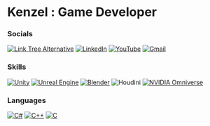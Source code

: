 # Kenzel : Game Developer

### Socials
[![Link Tree Alternative](https://img.shields.io/badge/Link_Tree-purple?style=for-the-badge&logo=linktree&color=a100ff)](https://linktr.ee/KenzelKD)
[![LinkedIn](https://img.shields.io/badge/LinkedIn-074c91?style=for-the-badge&logo=linkedin)]()
[![YouTube](https://img.shields.io/youtube/channel/subscribers/UCxmsySbe12LYAMnIzT9wCJA?style=for-the-badge&logo=youtube&label=YouTube&labelColor=red&color=grey)]()
[![Gmail](https://img.shields.io/badge/Gmail-D14836?style=for-the-badge&logo=gmail&logoColor=white)](https://img.shields.io/badge/Gmail-D14836?style=for-the-badge&logo=gmail&logoColor=white)

### Skills
[![Unity](https://img.shields.io/badge/unity-white.svg?style=for-the-badge&logo=unity&logoColor=black)](https://img.shields.io/badge/unity-%23000000.svg?style=for-the-badge&logo=unity&logoColor=white)
[![Unreal Engine](https://img.shields.io/badge/unreal_engine-%23313131.svg?style=for-the-badge&logo=unrealengine&logoColor=white)](https://img.shields.io/badge/unrealengine-%23313131.svg?style=for-the-badge&logo=unrealengine&logoColor=white)
[![Blender](https://img.shields.io/badge/blender-%23F5792A.svg?style=for-the-badge&logo=blender&logoColor=white)](https://img.shields.io/badge/blender-%23F5792A.svg?style=for-the-badge&logo=blender&logoColor=white)
![Houdini](https://img.shields.io/badge/Houdini-white?style=for-the-badge&logo=houdini)
[![NVIDIA Omniverse](https://img.shields.io/badge/NVIDIA_Omniverse-%2376B900.svg?style=for-the-badge&logo=nVIDIA&logoColor=white)](https://img.shields.io/badge/nVIDIA-%2376B900.svg?style=Social&logo=nVIDIA&logoColor=white)

### Languages
[![C#](https://img.shields.io/badge/c%23-%23239120.svg?style=for-the-badge&logo=csharp&logoColor=white)](https://www.sololearn.com/Certificate/CT-OY0XST1U/jpg)
[![C++](https://img.shields.io/badge/c++-%2300599C.svg?style=for-the-badge&logo=c%2B%2B&logoColor=white)](https://www.sololearn.com/Certificate/CT-5RVYYRAN/jpg)
[![C](https://img.shields.io/badge/c-%2300599C.svg?style=for-the-badge&logo=c&logoColor=white)](https://www.sololearn.com/en/certificates/CT-TURS22C1)


<!--
**KenzKD/KenzKD** is a ✨ _special_ ✨ repository because its `README.md` (this file) appears on your GitHub profile.

Here are some ideas to get you started:

- 🔭 I’m currently working on ...
- 🌱 I’m currently learning ...
- 👯 I’m looking to collaborate on ...
- 🤔 I’m looking for help with ...
- 💬 Ask me about ...
- 📫 How to reach me: ...
- 😄 Pronouns: ...
- ⚡ Fun fact: ...
-->
